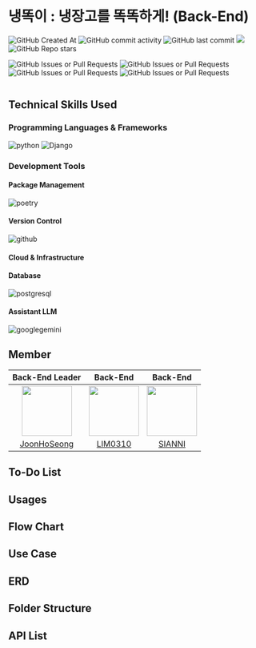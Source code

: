 # 냉똑이 : 냉장고를 똑똑하게! (Back-End)
![GitHub Created At](https://img.shields.io/github/created-at/OZ-Coding-School/oz_03_collabo-003-BE)
![GitHub commit activity](https://img.shields.io/github/commit-activity/t/OZ-Coding-School/oz_03_collabo-003-BE)
![GitHub last commit](https://img.shields.io/github/last-commit/OZ-Coding-School/oz_03_collabo-003-BE)
<a href="https://hits.seeyoufarm.com"><img src="https://hits.seeyoufarm.com/api/count/incr/badge.svg?url=https://github.com/OZ-Coding-School/oz_03_collabo-003-BE&count_bg=%23D2F3FF&title_bg=%235EEAFF&icon=&icon_color=%23E7E7E7&title=Hits&edge_flat=false"/></a>
![GitHub Repo stars](https://img.shields.io/github/stars/OZ-Coding-School/oz_03_collabo-003-BE)


![GitHub Issues or Pull Requests](https://img.shields.io/github/issues/OZ-Coding-School/oz_03_collabo-003-BE)
![GitHub Issues or Pull Requests](https://img.shields.io/github/issues-closed/OZ-Coding-School/oz_03_collabo-003-BE)
![GitHub Issues or Pull Requests](https://img.shields.io/github/issues-pr/OZ-Coding-School/oz_03_collabo-003-BE)
![GitHub Issues or Pull Requests](https://img.shields.io/github/issues-pr-closed/OZ-Coding-School/oz_03_collabo-003-BE)

```

```

## Technical Skills Used
### Programming Languages & Frameworks
![python](https://img.shields.io/badge/python-1D9FD7?style=for-the-badge&logo=python&logoColor=white)
![Django](https://img.shields.io/badge/django-%23092E20.svg?style=for-the-badge&logo=django&logoColor=white)

### Development Tools
#### Package Management
![poetry](https://img.shields.io/badge/poetry-%2360A5FA.svg?style=for-the-badge&logo=poetry&logoColor=white)
#### Version Control
![github](https://img.shields.io/badge/github-%23181717.svg?style=for-the-badge&logo=github&logoColor=white)
#### Cloud & Infrastructure


#### Database
![postgresql](https://img.shields.io/badge/postgresql-%234169E1.svg?style=for-the-badge&logo=postgresql&logoColor=white)


#### Assistant LLM
![googlegemini](https://img.shields.io/badge/googlegemini-%238E75B2.svg?style=for-the-badge&logo=googlegemini&logoColor=white)



## Member

|Back-End Leader|Back-End|Back-End|
|:---:|:---:|:---:|
|[<img src="https://avatars.githubusercontent.com/u/87454608?v=4" width="100">](https://github.com/JoonHoSeong)|[<img src="https://avatars.githubusercontent.com/u/84219820?v=4" width="100">](https://github.com/LSY310)|[<img src="https://avatars.githubusercontent.com/u/164474193?v=4" width="100">](https://github.com/siangit)|
|[JoonHoSeong](https://github.com/JoonHoSeong)|[LIM0310](https://github.com/LSY310)|[SIANNI](https://github.com/siangit)|

## To-Do List

## Usages

## Flow Chart


## Use Case


## ERD


## Folder Structure

## API List
